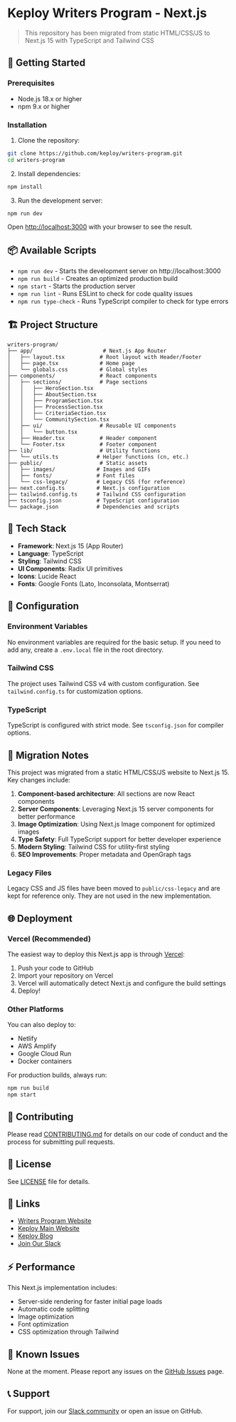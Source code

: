 # Keploy Writers Program - Next.js

> This repository has been migrated from static HTML/CSS/JS to Next.js 15 with TypeScript and Tailwind CSS

## 🚀 Getting Started

### Prerequisites

- Node.js 18.x or higher
- npm 9.x or higher

### Installation

1. Clone the repository:
```bash
git clone https://github.com/keploy/writers-program.git
cd writers-program
```

2. Install dependencies:
```bash
npm install
```

3. Run the development server:
```bash
npm run dev
```

Open [http://localhost:3000](http://localhost:3000) with your browser to see the result.

## 📦 Available Scripts

- `npm run dev` - Starts the development server on http://localhost:3000
- `npm run build` - Creates an optimized production build
- `npm start` - Starts the production server
- `npm run lint` - Runs ESLint to check for code quality issues
- `npm run type-check` - Runs TypeScript compiler to check for type errors

## 🏗️ Project Structure

```
writers-program/
├── app/                      # Next.js App Router
│   ├── layout.tsx           # Root layout with Header/Footer
│   ├── page.tsx             # Home page
│   └── globals.css          # Global styles
├── components/              # React components
│   ├── sections/            # Page sections
│   │   ├── HeroSection.tsx
│   │   ├── AboutSection.tsx
│   │   ├── ProgramSection.tsx
│   │   ├── ProcessSection.tsx
│   │   ├── CriteriaSection.tsx
│   │   └── CommunitySection.tsx
│   ├── ui/                  # Reusable UI components
│   │   └── button.tsx
│   ├── Header.tsx           # Header component
│   └── Footer.tsx           # Footer component
├── lib/                     # Utility functions
│   └── utils.ts            # Helper functions (cn, etc.)
├── public/                  # Static assets
│   ├── images/             # Images and GIFs
│   ├── fonts/              # Font files
│   └── css-legacy/         # Legacy CSS (for reference)
├── next.config.ts          # Next.js configuration
├── tailwind.config.ts      # Tailwind CSS configuration
├── tsconfig.json           # TypeScript configuration
└── package.json            # Dependencies and scripts
```

## 🎨 Tech Stack

- **Framework**: Next.js 15 (App Router)
- **Language**: TypeScript
- **Styling**: Tailwind CSS
- **UI Components**: Radix UI primitives
- **Icons**: Lucide React
- **Fonts**: Google Fonts (Lato, Inconsolata, Montserrat)

## 🔧 Configuration

### Environment Variables

No environment variables are required for the basic setup. If you need to add any, create a `.env.local` file in the root directory.

### Tailwind CSS

The project uses Tailwind CSS v4 with custom configuration. See `tailwind.config.ts` for customization options.

### TypeScript

TypeScript is configured with strict mode. See `tsconfig.json` for compiler options.

## 📝 Migration Notes

This project was migrated from a static HTML/CSS/JS website to Next.js 15. Key changes include:

1. **Component-based architecture**: All sections are now React components
2. **Server Components**: Leveraging Next.js 15 server components for better performance
3. **Image Optimization**: Using Next.js Image component for optimized images
4. **Type Safety**: Full TypeScript support for better developer experience
5. **Modern Styling**: Tailwind CSS for utility-first styling
6. **SEO Improvements**: Proper metadata and OpenGraph tags

### Legacy Files

Legacy CSS and JS files have been moved to `public/css-legacy` and are kept for reference only. They are not used in the new implementation.

## 🌐 Deployment

### Vercel (Recommended)

The easiest way to deploy this Next.js app is through [Vercel](https://vercel.com/):

1. Push your code to GitHub
2. Import your repository on Vercel
3. Vercel will automatically detect Next.js and configure the build settings
4. Deploy!

### Other Platforms

You can also deploy to:
- Netlify
- AWS Amplify
- Google Cloud Run
- Docker containers

For production builds, always run:
```bash
npm run build
npm start
```

## 🤝 Contributing

Please read [CONTRIBUTING.md](CONTRIBUTING.md) for details on our code of conduct and the process for submitting pull requests.

## 📄 License

See [LICENSE](LICENSE) file for details.

## 🔗 Links

- [Writers Program Website](https://writers.keploy.io/)
- [Keploy Main Website](https://keploy.io)
- [Keploy Blog](https://keploy.io/blog)
- [Join Our Slack](https://join.slack.com/t/keploy/shared_invite/zt-357qqm9b5-PbZRVu3Yt2rJIa6ofrwWNg)

## ⚡ Performance

This Next.js implementation includes:

- Server-side rendering for faster initial page loads
- Automatic code splitting
- Image optimization
- Font optimization
- CSS optimization through Tailwind

## 🐛 Known Issues

None at the moment. Please report any issues on the [GitHub Issues](https://github.com/keploy/writers-program/issues) page.

## 📞 Support

For support, join our [Slack community](https://join.slack.com/t/keploy/shared_invite/zt-357qqm9b5-PbZRVu3Yt2rJIa6ofrwWNg) or open an issue on GitHub.
